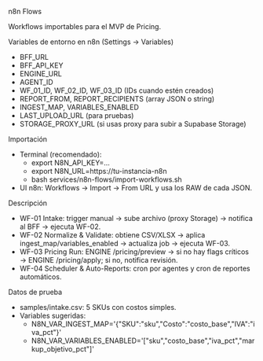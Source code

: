 n8n Flows

Workflows importables para el MVP de Pricing.

Variables de entorno en n8n (Settings → Variables)
- BFF_URL
- BFF_API_KEY
- ENGINE_URL
- AGENT_ID
- WF_01_ID, WF_02_ID, WF_03_ID (IDs cuando estén creados)
- REPORT_FROM, REPORT_RECIPIENTS (array JSON o string)
- INGEST_MAP, VARIABLES_ENABLED
- LAST_UPLOAD_URL (para pruebas)
- STORAGE_PROXY_URL (si usas proxy para subir a Supabase Storage)

Importación
- Terminal (recomendado):
  - export N8N_API_KEY=...
  - export N8N_URL=https://tu-instancia-n8n
  - bash services/n8n-flows/import-workflows.sh
- UI n8n: Workflows → Import → From URL y usa los RAW de cada JSON.

Descripción
- WF-01 Intake: trigger manual → sube archivo (proxy Storage) → notifica al BFF → ejecuta WF-02.
- WF-02 Normalize & Validate: obtiene CSV/XLSX → aplica ingest_map/variables_enabled → actualiza job → ejecuta WF-03.
- WF-03 Pricing Run: ENGINE /pricing/preview → si no hay flags críticos → ENGINE /pricing/apply; si no, notifica revisión.
- WF-04 Scheduler & Auto-Reports: cron por agentes y cron de reportes automáticos.

Datos de prueba
- samples/intake.csv: 5 SKUs con costos simples.
- Variables sugeridas:
  - N8N_VAR_INGEST_MAP='{"SKU":"sku","Costo":"costo_base","IVA":"iva_pct"}'
  - N8N_VAR_VARIABLES_ENABLED='["sku","costo_base","iva_pct","markup_objetivo_pct"]'


